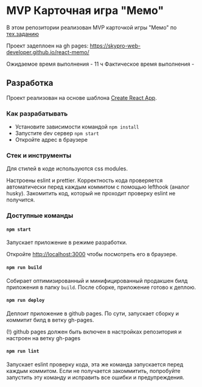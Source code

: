 # MVP Карточная игра "Мемо"

В этом репозитории реализован MVP карточкой игры "Мемо" по [тех.заданию](./docs/mvp-spec.md)

Проект задеплоен на gh pages:
https://skypro-web-developer.github.io/react-memo/

Ожидаемое время выполнения - 11 ч
Фактическое время выполнения - 

## Разработка

Проект реализован на основе шаблона [Create React App](https://github.com/facebook/create-react-app).

### Как разрабатывать

- Установите зависимости командой `npm install`
- Запустите dev сервер `npm start`
- Откройте адрес в браузере

### Стек и инструменты

Для стилей в коде используются css modules.

Настроены eslint и prettier. Корректность кода проверяется автоматически перед каждым коммитом с помощью lefthook (аналог husky). Закомитить код, который не проходит проверку eslint не получится.

### Доступные команды

#### `npm start`

Запускает приложение в режиме разработки.

Откройте [http://localhost:3000](http://localhost:3000) чтобы посмотреть его в браузере.

#### `npm run build`

Собирает оптимизированный и минифицированный продакшен билд приложения в папку `build`.
После сборке, приложение готово к деплою.

#### `npm run deploy`

Деплоит приложение в github pages. По сути, запускает сборку и коммитит билд в ветку gh-pages.

(!) github pages должен быть включен в настройках репозитория и настроен на ветку gh-pages

#### `npm run lint`

Запускает eslint проверку кода, эта же команда запускается перед каждым коммитом.
Если не получается закоммитить, попробуйте запустить эту команду и исправить все ошибки и предупреждения.

